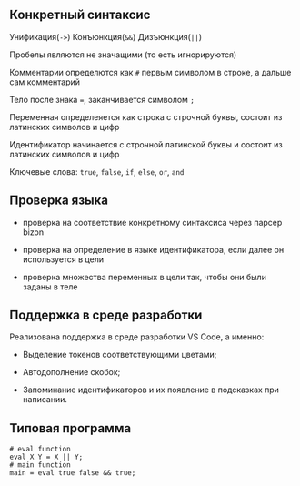## Конкретный синтаксис

Унификация(`->`) Конъюнкция(`&&`) Дизъюнкция(`||`)

Пробелы являются не значащими (то есть игнорируются)

Комментарии определются как `#` первым символом в строке, а дальше сам комментарий

Тело после знака `=`, заканчивается символом `;`

Переменная определеяется как строка с строчной буквы, состоит из латинских символов и цифр

Идентификатор начинается с строчной латинской буквы и состоит из латинских символов и цифр

Ключевые слова: `true`, `false`, `if`, `else`, `or`, `and`

## Проверка языка

- проверка на соответствие конкретному синтаксиса через парсер bizon

- проверка на определение в языке идентификатора, если далее он используется в цели

- проверка множества переменных в цели так, чтобы они были заданы в теле

## Поддержка в среде разработки

Реализована поддержка в среде разработки VS Сode, а именно:

- Выделение токенов соответствующими цветами;

- Автодополнение скобок;

- Запоминание идентификаторов и их появление в подсказках при написании.

## Типовая программа

```
# eval function
eval X Y = X || Y;
# main function
main = eval true false && true;
```
